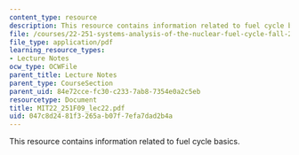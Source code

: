 ```yaml
---
content_type: resource
description: This resource contains information related to fuel cycle basics.
file: /courses/22-251-systems-analysis-of-the-nuclear-fuel-cycle-fall-2009/047c8d2481f3265ab07f7efa7dad2b4a_MIT22_251F09_lec22.pdf
file_type: application/pdf
learning_resource_types:
- Lecture Notes
ocw_type: OCWFile
parent_title: Lecture Notes
parent_type: CourseSection
parent_uid: 84e72cce-fc30-c233-7ab8-7354e0a2c5eb
resourcetype: Document
title: MIT22_251F09_lec22.pdf
uid: 047c8d24-81f3-265a-b07f-7efa7dad2b4a
---
```

This resource contains information related to fuel cycle basics.

